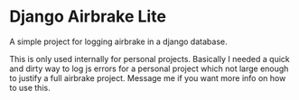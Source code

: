 Django Airbrake Lite
=============

A simple project for logging airbrake in a django database.

This is only used internally for personal projects. Basically I needed a quick and dirty way to log js errors for a personal project which not large enough to justify a full airbrake project. Message me if you want more info on how to use this.
